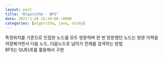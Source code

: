 ```yaml
---
layout: post
title: "Algorithm - BFS"
date: 2021-1-29 15:34:00 +0900
categories: [algorithm, java, study]
---
```


특정위치를 기준으로 인접한 노드를 모두 방문하며 한 번 방문했던 노드는 방문 이력을 저장해가면서 다음 노드, 다음노드로 넘어가 전체를 검색하는 방법<br>
BFS는 QUEUE를 활용해서 구현
